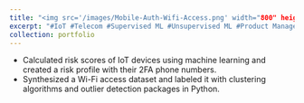 ```yaml
---
title: "<img src='/images/Mobile-Auth-Wifi-Access.png' width="800" height="150"><br/>Mobile Auth for Wi-Fi Access - An IoT Risk Identification and Prevention Framework"
excerpt: "#IoT #Telecom #Supervised ML #Unsupervised ML #Product Management"
collection: portfolio
---
```

 
* Calculated risk scores of IoT devices using machine learning and created a risk profile with their 2FA phone numbers.
* Synthesized a Wi-Fi access dataset and labeled it with clustering algorithms and outlier detection packages in Python.